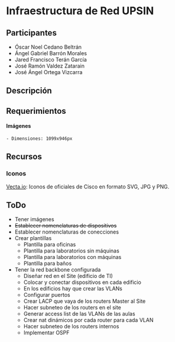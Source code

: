 # Infraestructura de Red UPSIN

## Participantes

- Óscar Noel Cedano Beltrán
- Ángel Gabriel Barrón Morales
- Jared Francisco Terán García
- José Ramón Valdez Zatarain
- José Ángel Ortega Vizcarra

## Descripción

## Requerimientos

#### Imágenes

    - Dimensiones: 1099x946px

## Recursos

### Iconos

 [Vecta.io](https://vecta.io/symbols/category/cisco): Iconos de oficiales de Cisco en formato SVG, JPG y PNG. 

## ToDo
- Tener imágenes
- ~~Establecer nomenclaturas de dispositivos~~
- Establecer nomenclaturas de conecciones
- Crear plantillas
  - Plantilla para oficinas
  - Plantilla para laboratorios sin máquinas
  - Plantilla para laboratorios con máquinas
  - Plantilla para baños
- Tener la red backbone configurada
  - Diseñar red en el Site (edificio de TI)
  - Colocar y conectar dispositivos en cada edificio
  - En los edificios hay que crear las VLANs
  - Configurar puertos
  - Crear LACP que vaya de los routers Master al Site
  - Hacer subneteo de los routers en el site
  - Generar access list de las VLANs de las aulas
  - Crear nat dinámicos por cada router para cada VLAN
  - Hacer subneteo de los routers internos
  - Implementar OSPF